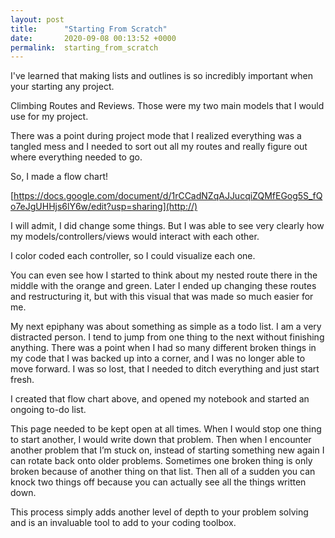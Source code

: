 ```yaml
---
layout: post
title:      "Starting From Scratch"
date:       2020-09-08 00:13:52 +0000
permalink:  starting_from_scratch
---
```



I've learned that making lists and outlines is so incredibly important when your starting any project.

Climbing Routes and Reviews.  Those were my two main models that I would use for my project.

There was a point during project mode that I realized everything was a tangled mess and I needed to sort out all my routes and really figure out where everything needed to go.

So, I made a flow chart! 


[https://docs.google.com/document/d/1rCCadNZqAJJucqiZQMfEGog5S_fQo7eJgUHHjs6lY6w/edit?usp=sharing](http://)


I will admit, I did change some things.  But I was able to see very clearly how my models/controllers/views would interact with each other.

I color coded each controller, so I could visualize each one.

You can even see how I started to think about my nested route there in the middle with the orange and green.  Later I ended up changing these routes and restructuring it, but with this visual that was made so much easier for me.


My next epiphany was about something as simple as a todo list.  I am a very distracted person.  I tend to jump from one thing to the next without finishing anything.  There was a point when I had so many different broken things in my code that I was backed up into a corner, and I was no longer able to move forward.  I was so lost, that I needed to ditch everything and just start fresh.

I created that flow chart above, and opened my notebook and started an ongoing to-do list.

This page needed to be kept open at all times.  When I would stop one thing to start another, I would write down that problem.  Then when I encounter another problem that I’m stuck on, instead of starting something new again I can rotate back onto older problems.  Sometimes one broken thing is only broken because of another thing on that list. Then all of a sudden you can knock two things off because you can actually see all the things written down.  

This process simply adds another level of depth to your problem solving and is an invaluable tool to add to your coding toolbox.



